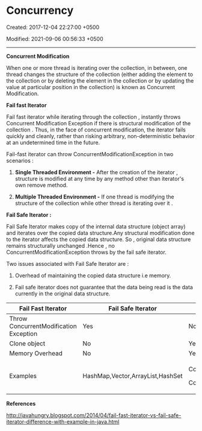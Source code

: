 # Concurrency

Created: 2017-12-04 22:27:00 +0500

Modified: 2021-09-06 00:56:33 +0500

---

**Concurrent Modification**

When one or more thread is iterating over the collection, in between, one thread changes the structure of the collection (either adding the element to the collection or by deleting the element in the collection or by updating the value at particular position in the collection) is known as Concurrent Modification.



**Fail fast Iterator**

Fail fast iterator while iterating through the collection , instantly throws Concurrent Modification Exception if there is structural modification of the collection . Thus, in the face of concurrent modification, the iterator fails quickly and cleanly, rather than risking arbitrary, non-deterministic behavior at an undetermined time in the future.



Fail-fast iterator can throw ConcurrentModificationException in two scenarios :

1.  **Single Threaded Environment -** After the creation of the iterator , structure is modified at any time by any method other than iterator's own remove method.

2.  **Multiple Threaded Environment -** If one thread is modifying the structure of the collection while other thread is iterating over it .



**Fail Safe Iterator :**

Fail Safe Iterator makes copy of the internal data structure (object array) and iterates over the copied data structure.Any structural modification done to the iterator affects the copied data structure. So , original data structure remains structurally unchanged .Hence , no ConcurrentModificationException throws by the fail safe iterator.



Two issues associated with Fail Safe Iterator are :

1. Overhead of maintaining the copied data structure i.e memory.

2. Fail safe iterator does not guarantee that the data being read is the data currently in the original data structure.



<table>
<colgroup>
<col style="width: 29%" />
<col style="width: 41%" />
<col style="width: 28%" />
</colgroup>
<thead>
<tr class="header">
<th><strong>Fail Fast Iterator</strong></th>
<th><strong>Fail Safe Iterator</strong></th>
<th></th>
</tr>
</thead>
<tbody>
<tr class="odd">
<td>Throw ConcurrentModification Exception</td>
<td>Yes</td>
<td>No</td>
</tr>
<tr class="even">
<td>Clone object</td>
<td>No</td>
<td>Yes</td>
</tr>
<tr class="odd">
<td>Memory Overhead</td>
<td>No</td>
<td>Yes</td>
</tr>
<tr class="even">
<td>Examples</td>
<td>HashMap,Vector,ArrayList,HashSet</td>
<td><p>CopyOnWriteArrayList,</p>
<p>ConcurrentHashMap</p></td>
</tr>
</tbody>
</table>



**References**

<http://javahungry.blogspot.com/2014/04/fail-fast-iterator-vs-fail-safe-iterator-difference-with-example-in-java.html>

